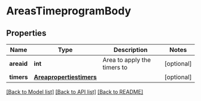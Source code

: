 # AreasTimeprogramBody

## Properties
Name | Type | Description | Notes
------------ | ------------- | ------------- | -------------
**areaid** | **int** | Area to apply the timers to | [optional] 
**timers** | [**Areapropertiestimers**](Areapropertiestimers.md) |  | [optional] 

[[Back to Model list]](../README.md#documentation-for-models) [[Back to API list]](../README.md#documentation-for-api-endpoints) [[Back to README]](../README.md)


